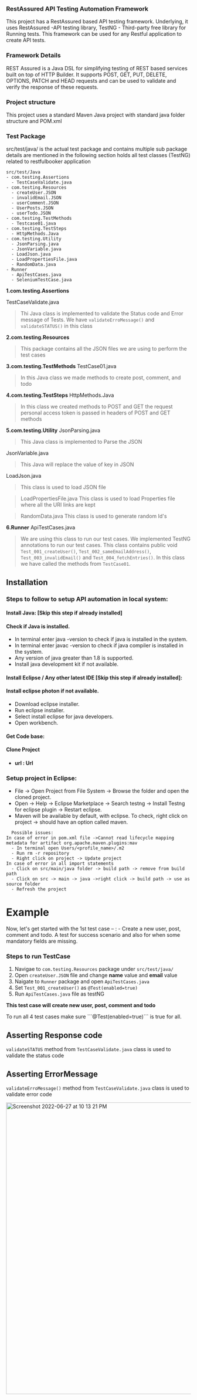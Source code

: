 <h3>RestAssured API Testing Automation Framework</h3>

This project has a RestAssured based API testing framework. Underlying, it uses RestAssured -API testing library, TestNG - Third-party free library for Running tests. This framework can be used for any Restful application to create API tests.

<h3>Framework Details</h3>

REST Assured is a Java DSL for simplifying testing of REST based services built on top of HTTP Builder. It supports POST, GET, PUT, DELETE, OPTIONS, PATCH and HEAD requests and can be used to validate and verify the response of these requests.


<h3>Project structure</h3>

This project uses a standard Maven Java project with standard java folder structure and POM.xml


<h3>Test Package</h3>

src/test/java/ is the actual test package and contains multiple sub package details are mentioned in the following section holds all test classes (TestNG) related to restfulbooker application

```
src/test/Java
- com.testing.Assertions
  - TestCaseValidate.java
- com.testing.Resources
  - createUser.JSON
  - invalidEmail.JSON
  - userComment.JSON
  - UserPosts.JSON
  - userTodo.JSON
- com.testing.TestMethods
  - Testcase01.java
- com.testing.TestSteps
  - HttpMethods.Java
- com.testing.Utility
  - JsonParsing.java
  - JsonVariable.java
  - LoadJson.java
  - LoadPropertiesFile.java
  - RandomData.java
- Runner
  - ApiTestCases.java
  - SeleniumTestCase.java

```

**1.com.testing.Assertions**

TestCaseValidate.java
> Thi Java class is implemented to validate the Status code and Error message of Tests. We have ```validateErroMessage()``` and ```validateSTATUS()``` in this class

**2.com.testing.Resources**
> This package contains all the JSON files we are using to perform the test cases 

**3.com.testing.TestMethods**
TestCase01.java
> In this Java class we made methods to create post, comment, and todo

**4.com.testing.TestSteps**
HttpMethods.Java
> In this class we created methods to POST and GET the request
> personal access token is passed in headers of POST and GET methods

**5.com.testing.Utility**
JsonParsing.java
> This Java class is implemented to Parse the JSON

JsonVariable.java
> This Java will replace the value of key in JSON

LoadJson.java
> This class is used to load JSON file

> LoadPropertiesFile.java
This class is used to load Properties file where all the URI links are kept

> RandomData.java
This class is used to generate random Id's

**6.Runner**
ApiTestCases.java
> We are using this class to run our test cases. We implemented TestNG annotations to run our test cases. This class contains public void ```Test_001_createUser()```, ```Test_002_sameEmailAddress()```, ```Test_003_invalidEmail()``` and ```Test_004_fetchEntries()```. In this class we have called the methods from ```TestCase01```.


<h2>Installation</h2>

<h3>Steps to follow to setup API automation in local system:</h3>

<h4>Install Java: [Skip this step if already installed]</h4>

<h4>Check if Java is installed.</h4>

* In terminal enter java -version to check if java is installed in the system.
* In terminal enter javac -version to check if java compiler is installed in the system.
* Any version of java greater than 1.8 is supported.
* Install java development kit if not available.

<h4>Install Eclipse / Any other latest IDE [Skip this step if already installed]:</h4>

<h4>Install eclipse photon if not available.</h4>

* Download eclipse installer.
* Run eclipse installer.
* Select install eclipse for java developers.
* Open workbench.

<h4>Get Code base:</h4>

<h4>Clone Project<h4>
  
* url : Url
  
<h3>Setup project in Eclipse:</h3>

* File -> Open Project from File System -> Browse the folder and open the cloned project.
* Open -> Help -> Eclipse Marketplace -> Search testng -> Install Testng for eclipse plugin -> Restart eclipse.
* Maven will be available by default, with eclipse. To check, right click on project -> should have an option called maven.


```
  Possible issues:
In case of error in pom.xml file ->Cannot read lifecycle mapping metadata for artifact org.apache.maven.plugins:mav
  - In terminal open Users/<profile_name>/.m2
  - Run rm -r repository
  - Right click on project -> Update project
In case of error in all import statements
  - Click on src/main/java folder -> build path -> remove from build path
  - Click on src -> main -> java ->right click -> build path -> use as source folder
  - Refresh the project
  ```
  
  <h1>Example</h1>
  
Now, let's get started with the 1st test case – : - Create a new user, post, comment and todo. A test for success scenario and also for when some mandatory fields are missing.
  
  <h3>Steps to run TestCase</h3>
  
  1. Navigae to ```com.testing.Resources``` package under ```src/test/java/```
  2. Open ```createUser.JSON``` file and change **name** value and **email** value
  3. Naigate to ```Runner``` package and open ```ApiTestCases.java```
  4. Set ```Test_001_createUser()``` as ```@Test(enabled=true)```
  5. Run ```ApiTestCases.java``` file as testNG
  
  **This test case will create new user, post, comment and todo**
  
  </h3>To run all 4 test cases make sure ```@Test(enabled=true)``` is true for all.</h3>
  
 
  <h2>Asserting Response code</h2>
  
  ```validateSTATUS``` method from ```TestCaseValidate.java``` class is used to validate the status code
  
  <h2>Asserting ErrorMessage</h2>
  
  ```validateErroMessage()``` method from ```TestCaseValidate.java``` class is used to validate error code
  
  
  
  
  <img width="796" alt="Screenshot 2022-06-27 at 10 13 21 PM" src="https://user-images.githubusercontent.com/37605701/176001768-8e38ee0d-9e69-4b42-ac82-eef52a5886b9.png">

  
  
  
  





